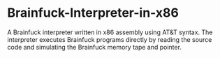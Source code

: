 # Brainfuck-Interpreter-in-x86
A Brainfuck interpreter written in x86 assembly using AT&amp;T syntax. The interpreter executes Brainfuck programs directly by reading the source code and simulating the Brainfuck memory tape and pointer.

